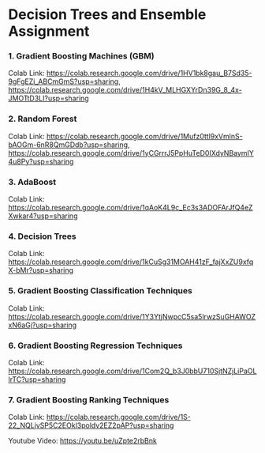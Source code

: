 # Decision Trees and Ensemble Assignment

### 1. Gradient Boosting Machines (GBM)

Colab Link: https://colab.research.google.com/drive/1HV1bk8gau_B7Sd35-9gFgEZi_ABCmGmS?usp=sharing, https://colab.research.google.com/drive/1H4kV_MLHGXYrDn39G_8_4x-JMOTtD3LI?usp=sharing 


### 2. Random Forest

Colab Link: https://colab.research.google.com/drive/1Mufz0ttl9xVmlnS-bAOGm-6nR8QmGDdb?usp=sharing, https://colab.research.google.com/drive/1yCGrrrJ5PpHuTeD0IXdyNBaymIY4u8Py?usp=sharing 


### 3. AdaBoost

Colab Link: https://colab.research.google.com/drive/1qAoK4L9c_Ec3s3ADOFArJfQ4eZXwkar4?usp=sharing 


### 4. Decision Trees

Colab Link: https://colab.research.google.com/drive/1kCuSg31MOAH41zF_fajXxZU9xfqX-bMr?usp=sharing 


### 5. Gradient Boosting Classification Techniques

Colab Link: https://colab.research.google.com/drive/1Y3YtjNwpcC5sa5lrwzSuGHAWOZxN6aGj?usp=sharing 


### 6. Gradient Boosting Regression Techniques

Colab Link: https://colab.research.google.com/drive/1Com2Q_b3J0bbU710SjtNZjLiPaOLlrTC?usp=sharing 


### 7. Gradient Boosting Ranking Techniques

Colab Link: https://colab.research.google.com/drive/1S-22_NQLjvSP5C2EOkl3poldv2EZ2pAP?usp=sharing 

Youtube Video: https://youtu.be/uZpte2rbBnk 

